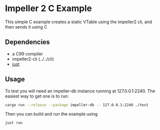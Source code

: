 # Impeller 2 C Example
This simple C example creates a static VTable using the impeller2 cli, and then sends it using C

## Dependencies

- a C99 compiler
- impeller2-cli (../../cli)
- [just]()

## Usage 

To test you will need an impeller-db instance running at 127.0.0.1:2240. The easiest way to get one is to run:

```sh
cargo run --release --package impeller-db -- 127.0.0.1:2240 ./test
```

Then you can build and run the example using

```sh
just run
```
